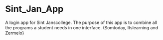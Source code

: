 # Sint_Jan_App
A login app for Sint Janscollege.
The purpose of this app is to combine all the programs a student needs in one interface. (Somtoday, Itslearning and Zermelo}
